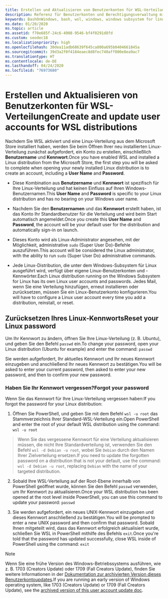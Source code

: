 ```yaml
---
title: Erstellen und Aktualisieren von Benutzerkonten für WSL-Verteilungen
description: Referenz für Benutzerkonten und Berechtigungsverwaltung mit dem Windows-Subsystem für Linux.
keywords: BashOnWindows, bash, wsl, windows, windows subsystem for linux, windowssubsystem, ubuntu, user accounts
ms.date: 01/20/2020
ms.topic: article
ms.assetid: f70e685f-24c6-4908-9546-bf4f0291d8fd
ms.custom: seodec18
ms.localizationpriority: high
ms.openlocfilehash: 30dea11adb68639f645ca800a695b0404661845a
ms.sourcegitcommit: 39d3a2f0f4184eaec8d8fec740aff800e8ea9ac7
ms.translationtype: HT
ms.contentlocale: de-DE
ms.lasthandoff: 04/24/2020
ms.locfileid: "76973680"
---
```

# <a name="create-and-update-user-accounts-for-wsl-distributions"></a><span data-ttu-id="60467-104">Erstellen und Aktualisieren von Benutzerkonten für WSL-Verteilungen</span><span class="sxs-lookup"><span data-stu-id="60467-104">Create and update user accounts for WSL distributions</span></span>

<span data-ttu-id="60467-105">Nachdem Sie WSL aktiviert und eine Linux-Verteilung aus dem Microsoft Store installiert haben, werden Sie beim Öffnen Ihrer neu installierten Linux-Verteilung zunächst aufgefordert, ein Konto zu erstellen, einschließlich **Benutzername** und **Kennwort**.</span><span class="sxs-lookup"><span data-stu-id="60467-105">Once you have enabled WSL and installed a Linux distribution from the Microsoft Store, the first step you will be asked to complete when opening your newly installed Linux distribution is to create an account, including a **User Name** and **Password**.</span></span>

- <span data-ttu-id="60467-106">Diese Kombination aus **Benutzername** und **Kennwort** ist spezifisch für Ihre Linux-Verteilung und hat keinen Einfluss auf Ihren Windows-Benutzernamen.</span><span class="sxs-lookup"><span data-stu-id="60467-106">This **User Name** and **Password** is specific to your Linux distribution and has no bearing on your Windows user name.</span></span>

- <span data-ttu-id="60467-107">Nachdem Sie den **Benutzernamen** und das **Kennwort** erstellt haben, ist das Konto Ihr Standardbenutzer für die Verteilung und wird beim Start automatisch angemeldet.</span><span class="sxs-lookup"><span data-stu-id="60467-107">Once you create this **User Name** and **Password**, the account will be your default user for the distribution and automatically sign-in on launch.</span></span>

- <span data-ttu-id="60467-108">Dieses Konto wird als Linux-Administrator angesehen, mit der Möglichkeit, administrative `sudo` (Super User Do)-Befehle auszuführen.</span><span class="sxs-lookup"><span data-stu-id="60467-108">This account will be considered the Linux administrator, with the ability to run `sudo` (Super User Do) administrative commands.</span></span>

- <span data-ttu-id="60467-109">Jede Linux-Distribution, die unter dem Windows-Subsystem für Linux ausgeführt wird, verfügt über eigene Linux-Benutzerkonten und -Kennwörter.</span><span class="sxs-lookup"><span data-stu-id="60467-109">Each Linux distribution running on the Windows Subsystem for Linux has its own Linux user accounts and passwords.</span></span>  <span data-ttu-id="60467-110">Jedes Mail, wenn Sie eine Verteilung hinzufügen, erneut installieren oder zurücksetzen, müssen Sie ein Linux-Benutzerkonto konfigurieren.</span><span class="sxs-lookup"><span data-stu-id="60467-110">You will have to configure a Linux user account every time you add a distribution, reinstall, or reset.</span></span>

## <a name="reset-your-linux-password"></a><span data-ttu-id="60467-111">Zurücksetzen Ihres Linux-Kennworts</span><span class="sxs-lookup"><span data-stu-id="60467-111">Reset your Linux password</span></span>

<span data-ttu-id="60467-112">Um Ihr Kennwort zu ändern, öffnen Sie Ihre Linux-Verteilung (z. B. Ubuntu), und geben Sie den Befehl `passwd` ein.</span><span class="sxs-lookup"><span data-stu-id="60467-112">To change your password, open your Linux distribution (Ubuntu for example) and enter the command: `passwd`</span></span>

<span data-ttu-id="60467-113">Sie werden aufgefordert, Ihr aktuelles Kennwort und Ihr neues Kennwort einzugeben und anschließend Ihr neues Kennwort zu bestätigen.</span><span class="sxs-lookup"><span data-stu-id="60467-113">You will be asked to enter your current password, then asked to enter your new password, and then to confirm your new password.</span></span>

### <a name="forgot-your-password"></a><span data-ttu-id="60467-114">Haben Sie Ihr Kennwort vergessen?</span><span class="sxs-lookup"><span data-stu-id="60467-114">Forgot your password</span></span>

<span data-ttu-id="60467-115">Wenn Sie das Kennwort für Ihre Linux-Verteilung vergessen haben:</span><span class="sxs-lookup"><span data-stu-id="60467-115">If you forgot the password for your Linux distribution:</span></span>

1. <span data-ttu-id="60467-116">Öffnen Sie PowerShell, und geben Sie mit dem Befehl `wsl -u root` das Stammverzeichnis Ihrer Standard-WSL-Verteilung ein.</span><span class="sxs-lookup"><span data-stu-id="60467-116">Open PowerShell and enter the root of your default WSL distribution using the command: `wsl -u root`</span></span>

> <span data-ttu-id="60467-117">Wenn Sie das vergessene Kennwort für eine Verteilung aktualisieren müssen, die nicht Ihre Standardverteilung ist, verwenden Sie den Befehl `wsl -d Debian -u root`, wobei Sie `Debian` durch den Namen Ihrer Zielverteilung ersetzen.</span><span class="sxs-lookup"><span data-stu-id="60467-117">If you need to update the forgotten password on a distribution that is not your default, use the command: `wsl -d Debian -u root`, replacing `Debian` with the name of your targeted distribution.</span></span>

2. <span data-ttu-id="60467-118">Sobald Ihre WSL-Verteilung auf der Root-Ebene innerhalb von PowerShell geöffnet wurde, können Sie den Befehl `passwd` verwenden, um Ihr Kennwort zu aktualisieren.</span><span class="sxs-lookup"><span data-stu-id="60467-118">Once your WSL distribution has been opened at the root level inside PowerShell, you can use this command to update your password: `passwd`</span></span>

3. <span data-ttu-id="60467-119">Sie werden aufgefordert, ein neues UNIX-Kennwort einzugeben und dieses Kennwort anschließend zu bestätigen.</span><span class="sxs-lookup"><span data-stu-id="60467-119">You will be prompted to enter a new UNIX password and then confirm that password.</span></span> <span data-ttu-id="60467-120">Sobald Ihnen mitgeteilt wird, dass das Kennwort erfolgreich aktualisiert wurde, schließen Sie WSL in PowerShell mithilfe des Befehls `exit`.</span><span class="sxs-lookup"><span data-stu-id="60467-120">Once you're told that the password has updated successfully, close WSL inside of PowerShell using the command: `exit`</span></span>

> [!NOTE]
> <span data-ttu-id="60467-121">Wenn Sie eine frühe Version des Windows-Betriebssystems ausführen, wie z. B. 1703 (Creators Update) oder 1709 (Fall Creators Update), finden Sie weitere Informationen in der [Dokumentation zur archivierten Version dieses Benutzerkontoupdates](./user-support-archived.md).</span><span class="sxs-lookup"><span data-stu-id="60467-121">If you are running an early version of Windows operating system, like 1703 (Creators Update) or 1709 (Fall Creators Update), see the [archived version of this user account update doc](./user-support-archived.md).</span></span>
